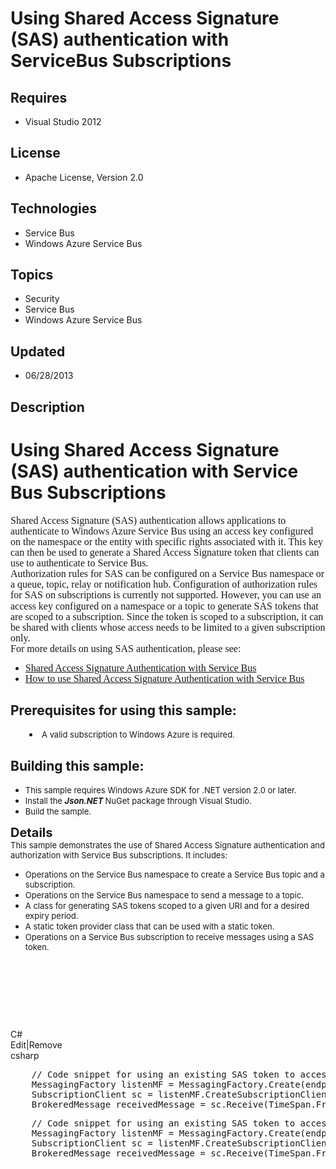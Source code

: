 # Using Shared Access Signature (SAS) authentication with ServiceBus Subscriptions
## Requires
- Visual Studio 2012
## License
- Apache License, Version 2.0
## Technologies
- Service Bus
- Windows Azure Service Bus
## Topics
- Security
- Service Bus
- Windows Azure Service Bus
## Updated
- 06/28/2013
## Description

<h1>Using Shared Access Signature (SAS) authentication with Service Bus Subscriptions</h1>
<div><span style="line-height:107%; font-family:&quot;Calibri&quot;,&quot;sans-serif&quot;; font-size:medium"><span style="line-height:107%; font-family:&quot;Calibri&quot;,&quot;sans-serif&quot;">Shared Access Signature (SAS) authentication allows applications to authenticate to Windows Azure Service
 Bus using an access key configured on the namespace or the entity with specific rights associated with it. This key can then be used to generate a Shared Access Signature token that clients can use to authenticate to Service Bus.</span></span></div>
<div><span style="line-height:107%; font-family:&quot;Calibri&quot;,&quot;sans-serif&quot;; font-size:medium">Authorization rules for SAS can be configured on a Service Bus namespace or a queue, topic, relay or notification hub. Configuration of authorization rules for SAS on
 subscriptions is currently not supported. However, you can use an access key configured on a namespace or a topic to generate SAS tokens that are scoped to a subscription. Since the token is scoped to a subscription, it can be shared with clients whose access
 needs to be limited to a given subscription only.</span></div>
<div><span style="line-height:107%; font-family:&quot;Calibri&quot;,&quot;sans-serif&quot;; font-size:medium">For more details on using SAS authentication, please see:</span></div>
<ul>
<li><span style="line-height:107%; font-family:&quot;Calibri&quot;,&quot;sans-serif&quot;; font-size:medium"><a href="http://msdn.microsoft.com/en-us/library/dn170477.aspx">Shared Access Signature Authentication with Service Bus</a></span>
</li><li><span style="line-height:107%; font-family:&quot;Calibri&quot;,&quot;sans-serif&quot;; font-size:medium"><a href="http://msdn.microsoft.com/en-us/library/dn205161.aspx" target="_blank">How to use Shared Access Signature Authentication with Service Bus</a></span>
</li></ul>
<h2>Prerequisites for using this sample:</h2>
<div>
<li style="padding-left:30px"><span style="font-size:small">A valid subscription to Windows Azure is required.</span>
</li></div>
<h2><span>Building this sample:</span></h2>
<ul>
<li><span style="font-size:small">This sample requires Windows Azure SDK for .NET version 2.0 or later.
</span></li><li><span style="font-size:small">Install&nbsp;the <strong><em>Json.NET </em></strong>NuGet package through Visual Studio.</span>
</li><li><span style="font-size:small">Build the sample.</span> </li></ul>
<div><span style="font-size:20px; font-weight:bold">Details</span></div>
<div><span style="font-size:small">This sample&nbsp;demonstrates the use of Shared Access Signature authentication and authorization with Service Bus subscriptions. It includes:</span></div>
<ul>
<li><span style="font-size:small">Operations on the Service Bus namespace&nbsp;to create a Service Bus topic and a subscription.
</span></li><li><span style="font-size:small">Operations on the Service Bus namespace to send a message to a topic.
</span></li><li><span style="font-size:small">A class for generating SAS tokens scoped to a given URI and for a desired expiry period.
</span></li><li><span style="font-size:small">A static token provider class that can be used with a static token.
</span></li><li><span style="font-size:small">Operations on a Service Bus subscription to receive messages using a SAS token.
</span></li></ul>
<h1><em>&nbsp;</em></h1>
<p>&nbsp;</p>
<div class="scriptcode">
<div class="pluginEditHolder" pluginCommand="mceScriptCode">
<div class="title"><span>C#</span></div>
<div class="pluginLinkHolder"><span class="pluginEditHolderLink">Edit</span>|<span class="pluginRemoveHolderLink">Remove</span></div>
<span class="hidden">csharp</span>
<pre class="hidden">    // Code snippet for using an existing SAS token to access a subscription
    MessagingFactory listenMF = MessagingFactory.Create(endpoints, new StaticSASTokenProvider(subscriptionToken));
    SubscriptionClient sc = listenMF.CreateSubscriptionClient(topicPath, subscriptionName);
    BrokeredMessage receivedMessage = sc.Receive(TimeSpan.FromSeconds(10));</pre>
<div class="preview">
<pre class="csharp">&nbsp;&nbsp;&nbsp;&nbsp;<span class="cs__com">//&nbsp;Code&nbsp;snippet&nbsp;for&nbsp;using&nbsp;an&nbsp;existing&nbsp;SAS&nbsp;token&nbsp;to&nbsp;access&nbsp;a&nbsp;subscription</span>&nbsp;
&nbsp;&nbsp;&nbsp;&nbsp;MessagingFactory&nbsp;listenMF&nbsp;=&nbsp;MessagingFactory.Create(endpoints,&nbsp;<span class="cs__keyword">new</span>&nbsp;StaticSASTokenProvider(subscriptionToken));&nbsp;
&nbsp;&nbsp;&nbsp;&nbsp;SubscriptionClient&nbsp;sc&nbsp;=&nbsp;listenMF.CreateSubscriptionClient(topicPath,&nbsp;subscriptionName);&nbsp;
&nbsp;&nbsp;&nbsp;&nbsp;BrokeredMessage&nbsp;receivedMessage&nbsp;=&nbsp;sc.Receive(TimeSpan.FromSeconds(<span class="cs__number">10</span>));</pre>
</div>
</div>
</div>
